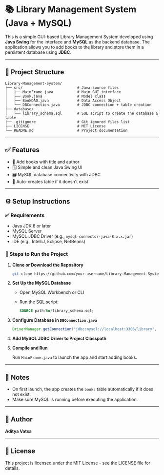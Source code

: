 # 📚 Library Management System (Java + MySQL)

This is a simple GUI-based Library Management System developed using **Java Swing** for the interface and **MySQL** as the backend database. The application allows you to add books to the library and store them in a persistent database using **JDBC**.

---

## 📁 Project Structure

```
Library-Management-System/
├── src/                         # Java source files
│   ├── MainFrame.java           # Main GUI interface
│   ├── Book.java                # Model class
│   ├── BookDAO.java             # Data Access Object
│   └── DBConnection.java        # JDBC connection + table creation
├── database/
│   └── library_schema.sql       # SQL script to create the database & table
├── .gitignore                   # Git ignored files list
├── LICENSE                      # MIT License
└── README.md                    # Project documentation
```

---

## ✅ Features

- 📘 Add books with title and author
- 🪟 Simple and clean Java Swing UI
- 🗃️ MySQL database connectivity with JDBC
- 🧱 Auto-creates table if it doesn't exist

---

## ⚙️ Setup Instructions

### ✅ Requirements

- Java JDK 8 or later
- MySQL Server
- MySQL JDBC Driver (e.g., `mysql-connector-java-8.x.x.jar`)
- IDE (e.g., IntelliJ, Eclipse, NetBeans)

### 🏁 Steps to Run the Project

1. **Clone or Download the Repository**

   ```bash
   git clone https://github.com/your-username/Library-Management-System.git
   ```

2. **Set Up the MySQL Database**

   - Open MySQL Workbench or CLI
   - Run the SQL script:

     ```sql
     SOURCE path/to/library_schema.sql;
     ```

3. **Configure Database in `DBConnection.java`**

   ```java
   DriverManager.getConnection("jdbc:mysql://localhost:3306/library", "your-username", "your-password");
   ```

4. **Add MySQL JDBC Driver to Project Classpath**

5. **Compile and Run**

   Run `MainFrame.java` to launch the app and start adding books.

---

## 📌 Notes

- On first launch, the app creates the `books` table automatically if it does not exist.
- Make sure MySQL is running before executing the application.

---

## 👤 Author

**Aditya Vatsa**

---

## 📝 License

This project is licensed under the MIT License - see the [LICENSE](LICENSE) file for details.
